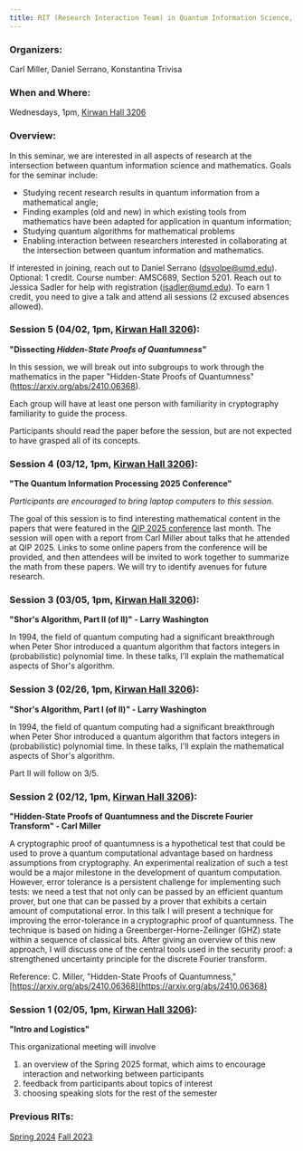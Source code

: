 ```yaml
---
title: RIT (Research Interaction Team) in Quantum Information Science, Spring 2025
---
```

### Organizers:
Carl Miller, Daniel Serrano, Konstantina Trivisa

### When and Where:
Wednesdays, 1pm, [Kirwan Hall 3206](https://maps.app.goo.gl/UwXzPyRfxHAD5ajaA)

### Overview:
In this seminar, we are interested in all aspects of research at the intersection between quantum information science and mathematics.
Goals for the seminar include:
- Studying recent research results in quantum information from a mathematical angle;
- Finding examples (old and new) in which existing tools from mathematics have been adapted for application in quantum information;
- Studying quantum algorithms for mathematical problems
- Enabling interaction between researchers interested in collaborating at the intersection between quantum information and mathematics.

If interested in joining, reach out to Daniel Serrano (dsvolpe@umd.edu).
Optional: 1 credit. Course number: AMSC689, Section 5201. Reach out to Jessica Sadler for help with registration (jsadler@umd.edu). To earn 1 credit, you need to give a talk and attend all sessions (2 excused absences allowed).

### Session 5 (04/02, 1pm, [Kirwan Hall 3206](https://maps.app.goo.gl/UwXzPyRfxHAD5ajaA)):
__"Dissecting *Hidden-State Proofs of Quantumness*"__

In this session, we will break out into subgroups to work through the mathematics in the paper "Hidden-State Proofs of Quantumness" (https://arxiv.org/abs/2410.06368).

Each group will have at least one person with familiarity in cryptography familiarity to guide the process.

Participants should read the paper before the session, but are not expected to have grasped all of its concepts.

### Session 4 (03/12, 1pm, [Kirwan Hall 3206](https://maps.app.goo.gl/UwXzPyRfxHAD5ajaA)):
__"The Quantum Information Processing 2025 Conference"__

_Participants are encouraged to bring laptop computers to this session._

The goal of this session is to find interesting mathematical content in the papers that were featured in the [QIP 2025 conference](https://rsvp.duke.edu/event/qip2025/home) last month. The session will open with a report from Carl Miller about talks that he attended at QIP 2025. Links to some online papers from the conference will be provided, and then attendees will be invited to work together to summarize the math from these papers.  We will try to identify avenues for future research.

### Session 3 (03/05, 1pm, [Kirwan Hall 3206](https://maps.app.goo.gl/UwXzPyRfxHAD5ajaA)):
__"Shor's Algorithm, Part II (of II)" - Larry Washington__

In 1994, the field of quantum computing had a significant breakthrough when Peter Shor introduced a quantum algorithm that factors integers in (probabilistic) polynomial time.
In these talks, I'll explain the mathematical aspects of Shor's algorithm.

### Session 3 (02/26, 1pm, [Kirwan Hall 3206](https://maps.app.goo.gl/UwXzPyRfxHAD5ajaA)):
__"Shor's Algorithm, Part I (of II)" - Larry Washington__

In 1994, the field of quantum computing had a significant breakthrough when Peter Shor introduced a quantum algorithm that factors integers in (probabilistic) polynomial time.
In these talks, I'll explain the mathematical aspects of Shor's algorithm.

Part II will follow on 3/5.

### Session 2 (02/12, 1pm, [Kirwan Hall 3206](https://maps.app.goo.gl/UwXzPyRfxHAD5ajaA)):
__"Hidden-State Proofs of Quantumness and the Discrete Fourier Transform" - Carl Miller__

A cryptographic proof of quantumness is a hypothetical test that could be used to prove a quantum computational advantage based on hardness assumptions from cryptography.  An experimental realization of such a test would be a major milestone in the development of quantum computation.  However, error tolerance is a persistent challenge for implementing such tests: we need a test that not only can be passed by an efficient quantum prover, but one that can be passed by a prover that exhibits a certain amount of computational error.  In this talk I will present a technique for improving the error-tolerance in a cryptographic proof of quantumness. The technique is based on hiding a Greenberger-Horne-Zeilinger (GHZ) state within a sequence of classical bits.  After giving an overview of this new approach, I will discuss one of the central tools used in the security proof: a strengthened uncertainty principle for the discrete Fourier transform.

Reference: C. Miller, "Hidden-State Proofs of Quantumness," [https://arxiv.org/abs/2410.06368](https://arxiv.org/abs/2410.06368)

### Session 1 (02/05, 1pm, [Kirwan Hall 3206](https://maps.app.goo.gl/UwXzPyRfxHAD5ajaA)):
__"Intro and Logistics"__

This organizational meeting will involve
1) an overview of the Spring 2025 format, which aims to encourage interaction and networking between participants
2) feedback from participants about topics of interest
3) choosing speaking slots for the rest of the semester

### Previous RITs:
[Spring 2024](/rit_spring2024)
[Fall 2023](/rit_fall2023)
